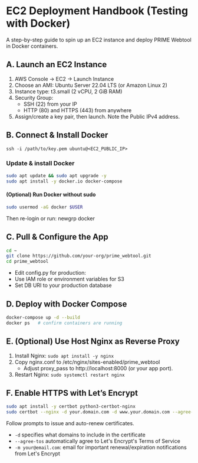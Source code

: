 # EC2 Deployment Handbook (Testing with Docker)
A step-by-step guide to spin up an EC2 instance and deploy PRIME Webtool in Docker containers.

## A. Launch an EC2 Instance
1.	AWS Console → EC2 → Launch Instance
2.	Choose an AMI: Ubuntu Server 22.04 LTS (or Amazon Linux 2)
3.	Instance type: t3.small (2 vCPU, 2 GiB RAM)
4.	Security Group:
      - SSH (22) from your IP
      - HTTP (80) and HTTPS (443) from anywhere
5.	Assign/create a key pair, then launch. Note the Public IPv4 address.


## B. Connect & Install Docker

```ssh -i /path/to/key.pem ubuntu@<EC2_PUBLIC_IP>```

### Update & install Docker
```sh
sudo apt update && sudo apt upgrade -y
sudo apt install -y docker.io docker-compose
```

#### (Optional) Run Docker without sudo
```sh
sudo usermod -aG docker $USER
```
Then re-login or run: newgrp docker




## C. Pull & Configure the App
```sh
cd ~
git clone https://github.com/your-org/prime_webtool.git
cd prime_webtool
```
- Edit config.py for production:
- Use IAM role or environment variables for S3
- Set DB URI to your production database

## D. Deploy with Docker Compose
```sh
docker-compose up -d --build
docker ps   # confirm containers are running
```
## E. (Optional) Use Host Nginx as Reverse Proxy
1.	Install Nginx: `sudo apt install -y nginx`
2.	Copy nginx.conf to /etc/nginx/sites-enabled/prime_webtool
      - Adjust proxy_pass to http://localhost:8000 (or your app port).
3.	Restart Nginx: `sudo systemctl restart nginx`

## F. Enable HTTPS with Let’s Encrypt
```sh
sudo apt install -y certbot python3-certbot-nginx
sudo certbot --nginx -d your.domain.com -d www.your.domain.com --agree-tos -m your@email.com
```
Follow prompts to issue and auto-renew certificates.
- `-d` specifies what domains to include in the certificate
- `--agree-tos` automatically agree to Let's Encrypt's Terms of Service
- `-m your@email.com`: email for important renewal/expiration notifications from Let's Encrypt
